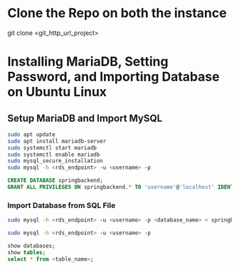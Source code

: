 
# Clone the Repo on both the instance
  git clone <git_http_url_project>

# Installing MariaDB, Setting Password, and Importing Database on Ubuntu Linux
## Setup MariaDB and Import MySQL
```bash
sudo apt update
sudo apt install mariadb-server
sudo systemctl start mariadb
sudo systemctl enable mariadb
sudo mysql_secure_installation
sudo mysql -h <rds_endpoint> -u <username> -p
```
```sql
CREATE DATABASE springbackend;
GRANT ALL PRIVILEGES ON springbackend.* TO 'username'@'localhost' IDENTIFIED BY 'your_password';
```
### Import Database from SQL File
```bash
sudo mysql -h <rds_endpoint> -u <username> -p <database_name> < springbackend.sql
```
```bash
sudo mysql -h <rds_endpoint> -u <username> -p
```
```sql
show databases;
show tables;
select * from <table_name>;
